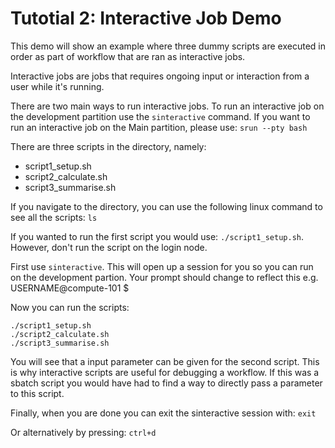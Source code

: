 # Tutotial 2: Interactive Job Demo

This demo will show an example where three dummy scripts are executed in order as part of workflow that are ran as interactive jobs.

Interactive jobs are jobs that requires ongoing input or interaction from a user while it's running.

There are two main ways to run interactive jobs. To run an interactive job on the development partition use the `sinteractive` command.
If you want to run an interactive job on the Main partition, please use: `srun --pty bash`

There are three scripts in the directory, namely:
* script1_setup.sh
* script2_calculate.sh
* script3_summarise.sh

If you navigate to the directory, you can use the following linux command to see all the scripts:
`ls` 

If you wanted to run the first script you would use: `./script1_setup.sh`. 
However, don't run the script on the login node. 

First use `sinteractive`. This will open up a session for you so you can run on the development partion. 
Your prompt should change to reflect this e.g. USERNAME@compute-101 $

Now you can run the scripts:

```
./script1_setup.sh
./script2_calculate.sh
./script3_summarise.sh
```

You will see that a input parameter can be given for the second script. This is why interactive scripts are useful for debugging a workflow. 
If this was a sbatch script you would have had to find a way to directly pass a parameter to this script. 

Finally, when you are done you can exit the sinteractive session with:
`exit`

Or alternatively by pressing: `ctrl+d`
